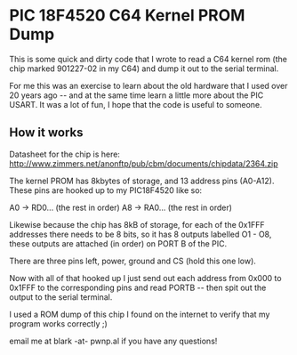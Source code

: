 PIC 18F4520 C64 Kernel PROM Dump
================================

This is some quick and dirty code that I wrote to read a C64 kernel rom (the chip marked 901227-02 in my C64) and dump it out to the serial terminal.

For me this was an exercise to learn about the old hardware that I used over 20 years ago -- and at the same time learn a little more about the PIC USART. It was a lot of fun, I hope that the code is useful to someone.

How it works
------------

Datasheet for the chip is here: http://www.zimmers.net/anonftp/pub/cbm/documents/chipdata/2364.zip

The kernel PROM has 8kbytes of storage, and 13 address pins (A0-A12). These pins are hooked up to my PIC18F4520 like so:

A0 -> RD0... (the rest in order)
A8 -> RA0... (the rest in order)

Likewise because the chip has 8kB of storage, for each of the 0x1FFF addresses there needs to be 8 bits, so it has 8 outputs labelled O1 - O8, these outputs are attached (in order) on PORT B of the PIC.

There are three pins left, power, ground and CS (hold this one low). 

Now with all of that hooked up I just send out each address from 0x000 to 0x1FFF to the corresponding pins and read PORTB -- then spit out the output to the serial terminal. 

I used a ROM dump of this chip I found on the internet to verify that my program works correctly ;)

email me at blark -at- pwnp.al if you have any questions! 

